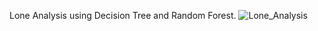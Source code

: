 Lone Analysis using Decision Tree and Random Forest.
![Lone_Analysis](https://user-images.githubusercontent.com/35755621/221974456-df3f66db-52f9-41a8-9eb3-bc3713fb5366.png)
